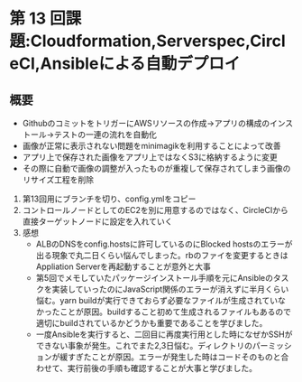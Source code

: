 # 第 13 回課題:Cloudformation,Serverspec,CircleCI,Ansibleによる自動デプロイ
## 概要
- GithubのコミットをトリガーにAWSリソースの作成→アプリの構成のインストール→テストの一連の流れを自動化
- 画像が正常に表示されない問題をminimagikを利用することによって改善
- アプリ上で保存された画像をアプリ上ではなくS3に格納するように変更
- その際に自動で画像の調整が入ったものが重複して保存されてしまう画像のリサイズ工程を削除

1. 第13回用にブランチを切り、config.ymlをコピー
2. コントロールノードとしてのEC2を別に用意するのではなく、CircleCIから直接ターゲットノードに設定を入れていく
3. 感想
    - ALBのDNSをconfig.hostsに許可しているのにBlocked hostsのエラーが出る現象で丸二日くらい悩んでしまった。rbのファイを変更するときはAppliation Serverを再起動することが意外と大事
    - 第5回でメモしていたパッケージインストール手順を元にAnsibleのタスクを実装していったのにJavaScript関係のエラーが消えずに半月くらい悩む。yarn buildが実行できておらず必要なファイルが生成されていなかったことが原因。buildすること初めて生成されるファイルもあるので適切にbuildされているかどうかも重要であることを学びました。
    - 一度Ansibleを実行すると、二回目に再度実行用とした時になぜかSSHができない事象が発生。これでまた2,3日悩む。ディレクトリのパーミッションが緩すぎたことが原因。エラーが発生した時はコードそのものと合わせて、実行前後の手順も確認することが大事と学びました。
